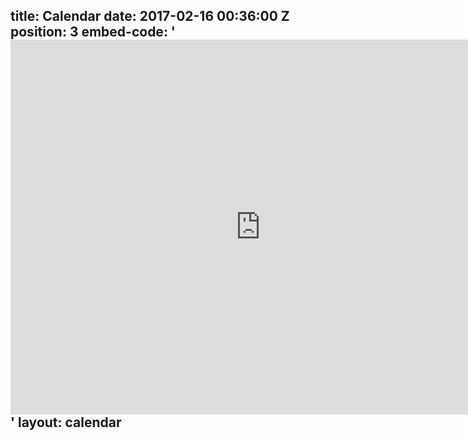 title: Calendar
date: 2017-02-16 00:36:00 Z
position: 3
embed-code: '<iframe src="https://calendar.google.com/calendar/embed?src=15dfv19o6o7kulpvmaidmc9h38%40group.calendar.google.com&ctz=America%2FChicago"
  style="border: 0" width="800" height="600" frameborder="0" scrolling="no"></iframe>'
layout: calendar
---

